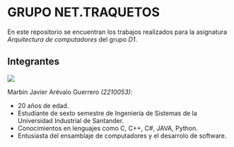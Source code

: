 # GRUPO NET.TRAQUETOS
En este repositorio se encuentran los trabajos realizados para la asignatura _Arquitectura de computadores_ del grupo _D1_.

## Integrantes

![](https://photos.app.goo.gl/a9e1HyRciNwMC2Nj9)

Marbin Javier Arévalo Guerrero _(2210053)_:
+ 20 años de edad.
+ Estudiante de sexto semestre de Ingeniería de Sistemas de la Universidad Industrial de Santander.
+ Conocimientos en lenguajes como C, C++, C#, JAVA, Python.
+ Entusiasta del ensamblaje de computadores y el desarrolo de software.
